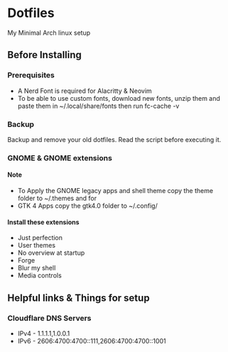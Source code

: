 # Dotfiles

My Minimal Arch linux setup

## Before Installing

### Prerequisites

- A Nerd Font is required for Alacritty & Neovim
- To be able to use custom fonts, download new fonts, unzip them and paste them in ~/.local/share/fonts then run fc-cache -v

### Backup

Backup and remove your old dotfiles. Read the script before executing it.

### GNOME & GNOME extensions

#### Note

- To Apply the GNOME legacy apps and shell theme copy the theme folder to ~/.themes and for
- GTK 4 Apps copy the gtk4.0 folder to ~/.config/

#### Install these extensions

- Just perfection
- User themes
- No overview at startup
- Forge
- Blur my shell
- Media controls

## Helpful links & Things for setup

### Cloudflare DNS Servers

- IPv4 - 1.1.1.1,1.0.0.1
- IPv6 - 2606:4700:4700::111,2606:4700:4700::1001
